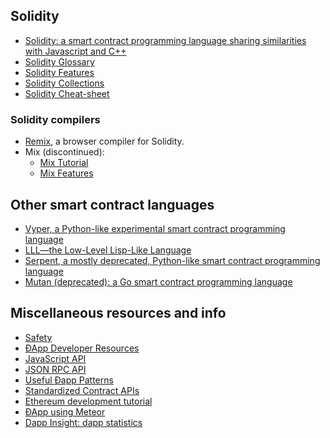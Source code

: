 <!-- TITLE: Dapp Development -->

## Solidity
- [Solidity: a smart contract programming language sharing similarities with Javascript and C++](https://solidity.readthedocs.org/en/latest/)
- [Solidity Glossary](https://github.com/ethereum/wiki/wiki/Solidity-Glossary)
- [Solidity Features](https://github.com/ethereum/wiki/wiki/Solidity-Features)
- [Solidity Collections](https://github.com/ethereum/wiki/wiki/Solidity-Collections)
- [Solidity Cheat-sheet](https://github.com/manojpramesh/solidity-cheatsheet)

### Solidity compilers 
- [Remix](https://remix.ethereum.org/), a browser compiler for Solidity.
- Mix (discontinued):
   - [Mix Tutorial](https://github.com/ethereum/wiki/wiki/Mix:-The-DApp-IDE)
   - [Mix Features](https://github.com/ethereum/wiki/wiki/Mix-Features)

## Other smart contract languages
- [Vyper, a Python-like experimental smart contract programming language](https://github.com/ethereum/vyper)
- [LLL—the Low-Level Lisp-Like Language](https://github.com/ethereum/cpp-ethereum/wiki/LLL)
- [Serpent, a mostly deprecated, Python-like smart contract programming language](https://github.com/ethereum/wiki/wiki/Serpent)
- [Mutan (deprecated): a Go smart contract programming language](https://github.com/obscuren/mutan)

## Miscellaneous resources and info
- [Safety](https://github.com/ethereum/wiki/wiki/Safety)
- [ÐApp Developer Resources](https://github.com/ethereum/wiki/wiki/Dapp-Developer-Resources)
- [JavaScript API](https://github.com/ethereum/wiki/wiki/JavaScript-API)
- [JSON RPC API](https://github.com/ethereum/wiki/wiki/JSON-RPC)
- [Useful Ðapp Patterns](https://github.com/ethereum/wiki/wiki/Useful-Ðapp-Patterns)
- [Standardized Contract APIs](https://github.com/ethereum/wiki/wiki/Standardized_Contract_APIs)
- [Ethereum development tutorial](https://github.com/ethereum/wiki/wiki/Ethereum-Development-Tutorial)
- [ÐApp using Meteor](https://github.com/ethereum/wiki/wiki/Dapp-using-Meteor)
- [Dapp Insight: dapp statistics](https://dappinsight.com)

